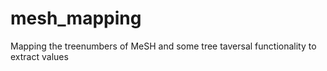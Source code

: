 # mesh_mapping
Mapping the treenumbers of MeSH and some tree taversal functionality to extract values
